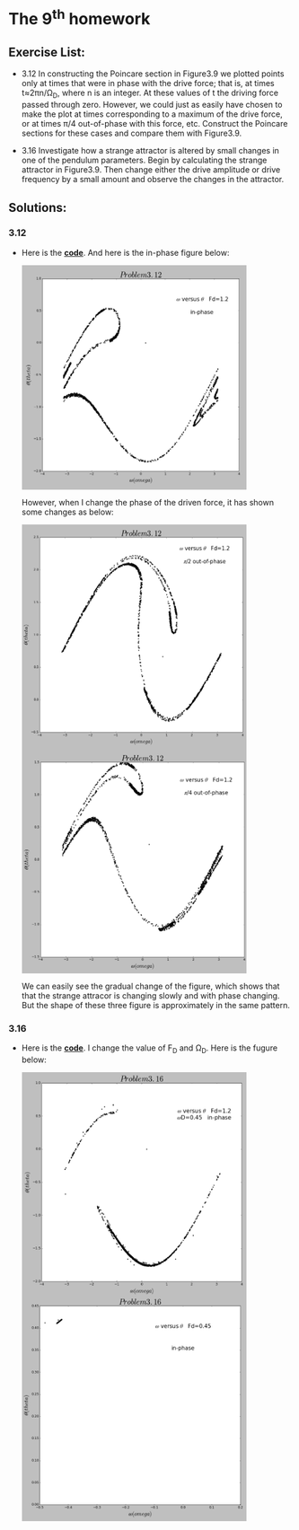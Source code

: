 # The 9<sup>th</sup> homework

## Exercise List:

- 3.12 In constructing the Poincare section in Figure3.9 we plotted points only at times that were in phase with the drive force; that is, at times t≈2πn/Ω<sub>D</sub>, where n is an integer. At these values of t the driving force passed through zero. However, we could just as easily have chosen to make the plot at times corresponding to a maximum of the drive force, or at times π/4 out-of-phase with this force, etc. Construct the Poincare sections for these cases and compare them with Figure3.9.

- 3.16 Investigate how a strange attractor is altered by small changes in one of the pendulum parameters. Begin by calculating the strange attractor in Figure3.9. Then change either the drive amplitude or drive frequency by a small amount and observe the changes in the attractor.

## Solutions:

### 3.12
- Here is the [**code**](code/problem3.12.py). And here is the in-phase figure below:

  <img src="img/3.12_0.png" width = "400" height = "400" alt="Problem1.3" align=center />

  However, when I change the phase of the driven force, it has shown some changes as below:
 
  <img src="img/3.12_1.png" width = "400" height = "400" alt="Problem1.3" align=center />
  <img src="img/3.12_2.png" width = "400" height = "400" alt="Problem1.3" align=center />

  We can easily see the gradual change of the figure, which shows that that the strange attracor is changing slowly and with phase changing. But the shape of these three figure is approximately in the same pattern.

### 3.16
- Here is the [**code**](code/problem3.16.py). I change the value of F<sub>D</sub> and Ω<sub>D</sub>. Here is the fugure below:

  <img src="img/3.16_1.png" width = "400" height = "400" alt="Problem1.3" align=center />
  <img src="img/3.16_2.png" width = "400" height = "400" alt="Problem1.3" align=center />
